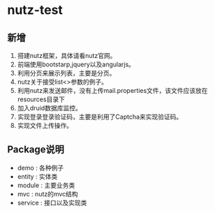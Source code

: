 # nutz-test
## 新增
1. 搭建nutz框架，具体请看nutz官网。
2. 前端使用bootstarp,jquery以及angularjs。 
3. 利用分页来展示列表，主要是分页。
4. nutz关于接受list<>参数的例子。
5. 利用nutz来发送邮件，没有上传mail.properties文件，该文件应该放在resources目录下
6. 加入druid数据库监控。
7. 实现登录登录验证码，主要是利用了Captcha来实现验证码。
8. 实现文件上传操作。
## Package说明
* demo : 各种例子
* entity : 实体类
* module : 主要业务类
* mvc : nutz的mvc结构
* service : 接口以及实现类

